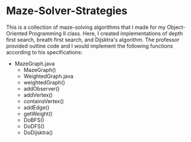 # Maze-Solver-Strategies
This is a collection of maze-solving algorithms that I made for my Object-Oriented Programming II class. Here, I created implementations of depth first search, breath first search, and Dijsktra's algorithm. The professor provided outline code and I would implement the following functions according to his specifications:

- MazeGraph.java
  - MazeGraph()
  - WeightedGraph.java
   - weightedGraph()
   - addObserver()
   - addVertex()
   - containsVertex()
   - addEdge()
   - getWeight()
   - DoBFS()
   - DoDFS()
   - DoDijsktra()
